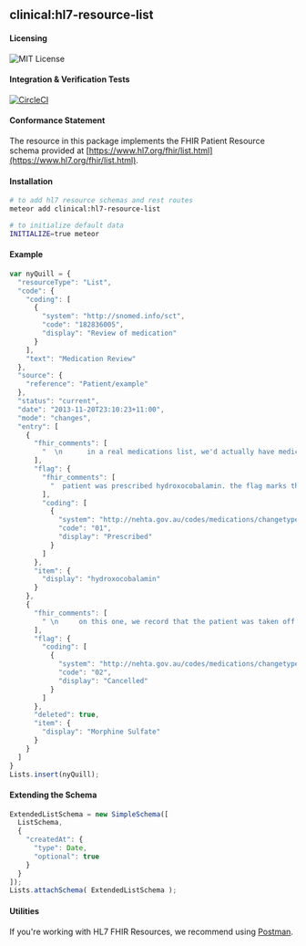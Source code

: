 ## clinical:hl7-resource-list  

#### Licensing  

![MIT License](https://img.shields.io/badge/license-MIT-blue.svg)

#### Integration & Verification Tests

[![CircleCI](https://circleci.com/gh/clinical-meteor/hl7-resource-list/tree/master.svg?style=svg)](https://circleci.com/gh/clinical-meteor/hl7-resource-list/tree/master)

#### Conformance Statement  

The resource in this package implements the FHIR Patient Resource schema provided at  [https://www.hl7.org/fhir/list.html](https://www.hl7.org/fhir/list.html).  


#### Installation  

````bash
# to add hl7 resource schemas and rest routes
meteor add clinical:hl7-resource-list

# to initialize default data
INITIALIZE=true meteor
````

#### Example   

```js
var nyQuill = {
  "resourceType": "List",
  "code": {
    "coding": [
      {
        "system": "http://snomed.info/sct",
        "code": "182836005",
        "display": "Review of medication"
      }
    ],
    "text": "Medication Review"
  },
  "source": {
    "reference": "Patient/example"
  },
  "status": "current",
  "date": "2013-11-20T23:10:23+11:00",
  "mode": "changes",
  "entry": [
    {
      "fhir_comments": [
        "  \n      in a real medications list, we'd actually have medication resources.\n      but this an example to demonstrate a changes list, so we'll just use \n      display  "
      ],
      "flag": {
        "fhir_comments": [
          "  patient was prescribed hydroxocobalamin. the flag marks this \n       as a prescription. Note that healthcare workers will now get into\n       a long debate the exact implication of \"prescribed\". That's why the\n       spec doesn't fix the flag values  "
        ],
        "coding": [
          {
            "system": "http://nehta.gov.au/codes/medications/changetype",
            "code": "01",
            "display": "Prescribed"
          }
        ]
      },
      "item": {
        "display": "hydroxocobalamin"
      }
    },
    {
      "fhir_comments": [
        " \n     on this one, we record that the patient was taken off morphine sulfate.\n     because not every system knows the flags, and the ensure there's no confusion,\n     if the flag implies that something was removed from the list, then the\n     deleted element must also be set \n   "
      ],
      "flag": {
        "coding": [
          {
            "system": "http://nehta.gov.au/codes/medications/changetype",
            "code": "02",
            "display": "Cancelled"
          }
        ]
      },
      "deleted": true,
      "item": {
        "display": "Morphine Sulfate"
      }
    }
  ]
}
Lists.insert(nyQuill);
```

#### Extending the Schema

```js
ExtendedListSchema = new SimpleSchema([
  ListSchema,
  {
    "createdAt": {
      "type": Date,
      "optional": true
    }
  }
]);
Lists.attachSchema( ExtendedListSchema );
```



#### Utilities  

If you're working with HL7 FHIR Resources, we recommend using [Postman](https://chrome.google.com/webstore/detail/postman/fhbjgbiflinjbdggehcddcbncdddomop?hl=en).


